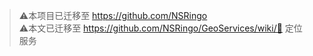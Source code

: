 > ⚠️本项目已迁移至 https://github.com/NSRingo  
> ⚠️本文已迁移至 https://github.com/NSRingo/GeoServices/wiki/📍 定位服务  